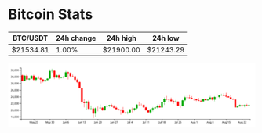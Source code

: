 # Bitcoin Stats

BTC/USDT|24h change|24h high|24h low|
|---|---|---|---|
|$21534.81|1.00%|$21900.00|$21243.29|

<img src="./chart.svg">
